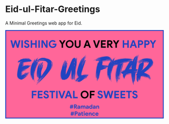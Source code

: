 # Eid-ul-Fitar-Greetings
A Minimal Greetings web app for Eid.

<img src="https://raw.githubusercontent.com/AhmedRaja1/Eid-ul-Fitar-Greetings/master/eid-github.png">
